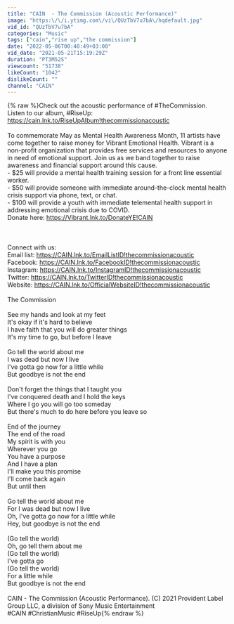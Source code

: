 ```yaml
---
title: "CAIN  - The Commission (Acoustic Performance)"
image: "https:\/\/i.ytimg.com\/vi\/QUzTbV7u7bA\/hqdefault.jpg"
vid_id: "QUzTbV7u7bA"
categories: "Music"
tags: ["cain","rise up","the commission"]
date: "2022-05-06T00:40:49+03:00"
vid_date: "2021-05-21T15:19:29Z"
duration: "PT3M52S"
viewcount: "51738"
likeCount: "1042"
dislikeCount: ""
channel: "CAIN"
---
```

{% raw %}Check out the acoustic performance of #TheCommission.<br />Listen to our album, #RiseUp: <a rel="nofollow" target="blank" href="https://cain.lnk.to/RiseUpAlbum!thecommissionacoustic">https://cain.lnk.to/RiseUpAlbum!thecommissionacoustic</a><br /><br />To commemorate May as Mental Health Awareness Month, 11 artists have come together to raise money for Vibrant Emotional Health. Vibrant is a non-profit organization that provides free services and resources to anyone in need of emotional support. Join us as we band together to raise awareness and financial support around this cause.<br />-   $25 will provide a mental health training session for a front line essential worker.<br />-   $50 will provide someone with immediate around-the-clock mental health crisis support via phone, text, or chat.<br />-   $100 will provide a youth with immediate telemental health support in addressing emotional crisis due to COVID.<br />Donate here: <a rel="nofollow" target="blank" href="https://Vibrant.lnk.to/DonateYE!CAIN">https://Vibrant.lnk.to/DonateYE!CAIN</a><br /><br /><br /><br />Connect with us:<br />Email list:  <a rel="nofollow" target="blank" href="https://CAIN.lnk.to/EmailListID!thecommissionacoustic">https://CAIN.lnk.to/EmailListID!thecommissionacoustic</a><br />Facebook:  <a rel="nofollow" target="blank" href="https://CAIN.lnk.to/FacebookID!thecommissionacoustic">https://CAIN.lnk.to/FacebookID!thecommissionacoustic</a><br />Instagram:  <a rel="nofollow" target="blank" href="https://CAIN.lnk.to/InstagramID!thecommissionacoustic">https://CAIN.lnk.to/InstagramID!thecommissionacoustic</a><br />Twitter:  <a rel="nofollow" target="blank" href="https://CAIN.lnk.to/TwitterID!thecommissionacoustic">https://CAIN.lnk.to/TwitterID!thecommissionacoustic</a><br />Website:  <a rel="nofollow" target="blank" href="https://CAIN.lnk.to/OfficialWebsiteID!thecommissionacoustic">https://CAIN.lnk.to/OfficialWebsiteID!thecommissionacoustic</a><br /><br />The Commission <br /><br />See my hands and look at my feet<br />It's okay if it's hard to believe<br />I have faith that you will do greater things<br />It's my time to go, but before I leave<br /><br />Go tell the world about me<br />I was dead but now I live<br />I've gotta go now for a little while<br />But goodbye is not the end<br /><br />Don't forget the things that I taught you<br />I've conquered death and I hold the keys<br />Where I go you will go too someday<br />But there's much to do here before you leave so<br /><br />End of the journey<br />The end of the road<br />My spirit is with you<br />Wherever you go<br />You have a purpose<br />And I have a plan<br />I'll make you this promise<br />I'll come back again<br />But until then<br /><br />Go tell the world about me<br />For I was dead but now I live<br />Oh, I've gotta go now for a little while<br />Hey, but goodbye is not the end<br /><br />(Go tell the world)<br />Oh, go tell them about me<br />(Go tell the world)<br />I've gotta go<br />(Go tell the world)<br />For a little while<br />But goodbye is not the end<br /><br />CAIN  - The Commission (Acoustic Performance). (C) 2021 Provident Label Group LLC, a division of Sony Music Entertainment<br />#CAIN #ChristianMusic #RiseUp{% endraw %}
